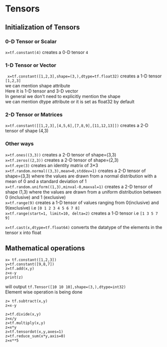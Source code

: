 # Tensors  


## Initialization of Tensors  

### 0-D Tensor or Scalar  
 `x=tf.constant(4)` 
  creates a 0-D tensor `4`

### 1-D Tensor or Vector  
` x=tf.constant([1,2,3],shape=(3,),dtype=tf.float32)`
 creates a 1-D tensor `[1,2,3]`  
we can mention shape attribute  
Here it is 1-D tensor and 3-D vector  
In general we don't need to explicitly mention the shape  
we can mention dtype attribute or it is set as float32 by default 

### 2-D Tensor or Matrices
`x=tf.constant([[1,2,3],[4,5,6],[7,8,9],[11,12,13]])`
creates a 2-D tensor of shape (4,3)  

### Other ways
`x=tf.ones((3,3))` creates a 2-D tensor of shape=(3,3)  
`x=tf.zeros((2,3))` creates a 2-D tensor of shape=(2,3)  
`x=tf.eye(3)` creates an identity matrix of 3*3  
`x=tf.random.normal((3,3),mean=0,stddev=1)` creates a 2-D tensor of shape=(3,3) where the values are drawn from a normal distribution with a mean of 0 and a standard deviation of 1  
`x=tf.random.uniform((1,3),minval-0,maxval=1)` creates a 2-D tensor of shape (1,3)  where the values are drawn from a uniform distribution between 0 (inclusive) and 1 (exclusive)  
`x=tf.range(9)` creates a 1-D tensor of values ranging from 0(inclusive) and 9(exclusive) i.e `[0 1 2 3 4 5 6 7 8]`  
`x=tf.range(start=1, limit=10, delta=2)` creates a 1-D tensor i.e `[1 3 5 7 9]`

`x=tf.cast(x,dtype=tf.float64)` converts the datatype of the elements in the tensor x into float  


## Mathematical operations  
```
x= tf.constant([1,2,3])  
y=tf.constant([9,8,7])  
z=tf.add(x,y)
z=x-y
print(z)  
```
will output `tf.Tensor([10 10 10],shape=(3,),dtype=int32)`  
Element wise operation is being done  
```
z= tf.subtract(x,y)  
z=x-y  
  
z=tf.divide(x,y)  
z=x/y  
z=tf.multiply(x,y)  
z=x*y  
z=tf.tensordot(x,y,axes=1)  
z=tf.reduce_sum(x*y,axis=0)  
z=x**5  





